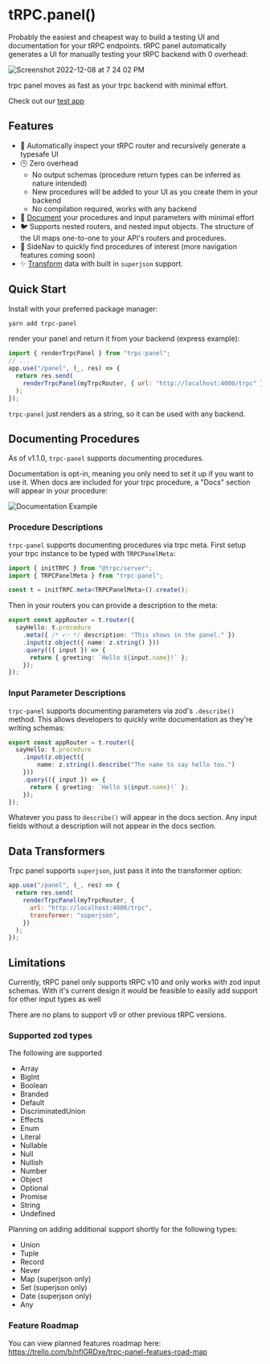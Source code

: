 # tRPC.panel()

Probably the easiest and cheapest way to build a testing UI and documentation for your tRPC endpoints. tRPC panel automatically generates a UI for manually testing your tRPC backend with 0 overhead:

![Screenshot 2022-12-08 at 7 24 02 PM](https://user-images.githubusercontent.com/12774588/206602120-017a2b3a-66c3-4bf0-bd93-90fb4bddf0cc.png)

trpc panel moves as fast as your trpc backend with minimal effort.

Check out our [test app](https://app.trpcpanel.io)

## Features

- 🚀 Automatically inspect your tRPC router and recursively generate a typesafe UI
- 🕒 Zero overhead
  - No output schemas (procedure return types can be inferred as nature intended)
  - New procedures will be added to your UI as you create them in your backend
  - No compilation required, works with any backend
- 📄 [Document](#documenting-procedures) your procedures and input parameters with minimal effort
- 🐦 Supports nested routers, and nested input objects. The structure of the UI maps one-to-one to your API's routers and procedures.
- 🧭 SideNav to quickly find procedures of interest (more navigation features coming soon)
- ✨ [Transform](#data-transformers) data with built in `superjson` support.

## Quick Start

Install with your preferred package manager:

```sh
yarn add trpc-panel
```

render your panel and return it from your backend (express example):

```js
import { renderTrpcPanel } from "trpc-panel";
// ...
app.use("/panel", (_, res) => {
  return res.send(
    renderTrpcPanel(myTrpcRouter, { url: "http://localhost:4000/trpc" })
  );
});
```

`trpc-panel` just renders as a string, so it can be used with any backend.

## Documenting Procedures

As of v1.1.0, `trpc-panel` supports documenting procedures.

Documentation is opt-in, meaning you only need to set it up if you want to use it. When docs are included for your trpc procedure, a "Docs" section will appear in your procedure:

![Documentation Example](https://user-images.githubusercontent.com/12774588/208321430-6fea4c92-b0a9-4d9c-a95e-6bf5af04823b.png)

### Procedure Descriptions

`trpc-panel` supports documenting procedures via trpc meta. First setup your trpc instance to be typed with `TRPCPanelMeta`:

```ts
import { initTRPC } from "@trpc/server";
import { TRPCPanelMeta } from "trpc-panel";

const t = initTRPC.meta<TRPCPanelMeta>().create();
```

Then in your routers you can provide a description to the meta:

```ts
export const appRouter = t.router({
  sayHello: t.procedure
    .meta({ /* 👉 */ description: "This shows in the panel." })
    .input(z.object({ name: z.string() }))
    .query(({ input }) => {
      return { greeting: `Hello ${input.name}!` };
    });
});
```

### Input Parameter Descriptions

`trpc-panel` supports documenting parameters via zod's `.describe()` method. This allows developers to quickly write documentation as they're writing schemas:

```ts
export const appRouter = t.router({
  sayHello: t.procedure
    .input(z.object({
        name: z.string().describe("The name to say hello too.")
    }))
    .query(({ input }) => {
      return { greeting: `Hello ${input.name}!` };
    });
});
```

Whatever you pass to `describe()` will appear in the docs section. Any input fields without a description will not appear in the docs section.

## Data Transformers

Trpc panel supports `superjson`, just pass it into the transformer option:

```js
app.use("/panel", (_, res) => {
  return res.send(
    renderTrpcPanel(myTrpcRouter, {
      url: "http://localhost:4000/trpc",
      transformer: "superjson",
    })
  );
});
```

## Limitations

Currently, tRPC panel only supports tRPC v10 and only works with zod input schemas. With it's current design it would be feasible to easily add support for other input types as well

There are no plans to support v9 or other previous tRPC versions.

### Supported zod types

The following are supported

- Array
- BigInt
- Boolean
- Branded
- Default
- DiscriminatedUnion
- Effects
- Enum
- Literal
- Nullable
- Null
- Nullish
- Number
- Object
- Optional
- Promise
- String
- Undefined

Planning on adding additional support shortly for the following types:

- Union
- Tuple
- Record
- Never
- Map (superjson only)
- Set (superjson only)
- Date (superjson only)
- Any

### Feature Roadmap

You can view planned features roadmap here: https://trello.com/b/nflGRDxe/trpc-panel-featues-road-map

